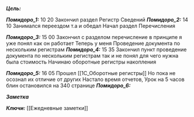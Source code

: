 
***Цель:***  

***Помидоро_1:*** 10 20
Закончил раздел Регистр Сведений
***Помидоро_2:*** 14 10
Занимался переездом т.а и обедал
Начал раздел Перечисления

***Помидоро_3:*** 15 00
	Закончил с разделом перечисление
	в принципе я уже понял как он работает
	Теперь у меня Проведение документа по нескольким регистрам
***Помидоро_4:*** 15 35
	Закончил пункт проведение документа по нескольким регистрам
	так и не понял для чего нужна была стоимость
	Начинаю оборотные регистры накопления

***Помидоро_5:*** 16 05
	Прошел [[1С_Оборотные регистры]] Но пока не осознал их отличие от других
	Настало время отчетов, Урок на 5 часов блин
	остановился на 340 странице
***Помидоро_6:*** 

***Заметка*** 


***Ключи:*** [[Ежедневные заметки]]